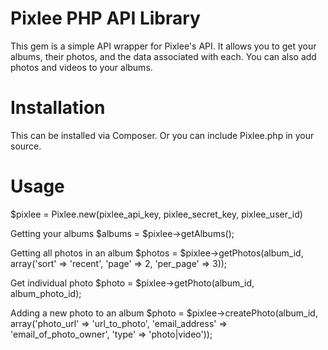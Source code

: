 Pixlee PHP API Library
=================
This gem is a simple API wrapper for Pixlee's API. It allows you to get your albums, their photos, and the data associated with each. You can also add photos and videos to your albums. 


Installation
=================
This can be installed via Composer. Or you can include Pixlee.php in your source.

Usage
==================
$pixlee = Pixlee.new(pixlee_api_key, pixlee_secret_key, pixlee_user_id)

Getting  your albums
$albums = $pixlee->getAlbums();

Getting all photos in an album
$photos = $pixlee->getPhotos(album_id, array('sort' => 'recent', 'page' => 2, 'per_page' => 3));

Get individual photo
$photo 	=	$pixlee->getPhoto(album_id, album_photo_id);

Adding a new photo to an album
$photo = $pixlee->createPhoto(album_id, array('photo_url' => 'url_to_photo', 'email_address' => 'email_of_photo_owner', 'type' => 'photo|video'));